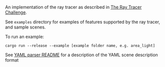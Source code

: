 An implementation of the ray tracer as described in [The Ray Tracer Challenge](https://pragprog.com/titles/jbtracer/the-ray-tracer-challenge/).

See `examples` directory for examples of features supported by the ray tracer, and sample scenes.

To run an example:
```shell
cargo run --release --example [example folder name, e.g. area_light]
```

See [YAML parser README](/src/yaml_parser/README.md) for a description of the YAML scene description format